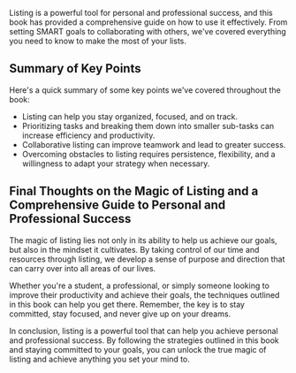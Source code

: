 

Listing is a powerful tool for personal and professional success, and this book has provided a comprehensive guide on how to use it effectively. From setting SMART goals to collaborating with others, we've covered everything you need to know to make the most of your lists.

Summary of Key Points
---------------------

Here's a quick summary of some key points we've covered throughout the book:

* Listing can help you stay organized, focused, and on track.
* Prioritizing tasks and breaking them down into smaller sub-tasks can increase efficiency and productivity.
* Collaborative listing can improve teamwork and lead to greater success.
* Overcoming obstacles to listing requires persistence, flexibility, and a willingness to adapt your strategy when necessary.

Final Thoughts on the Magic of Listing and a Comprehensive Guide to Personal and Professional Success
-----------------------------------------------------------------------------------------------------

The magic of listing lies not only in its ability to help us achieve our goals, but also in the mindset it cultivates. By taking control of our time and resources through listing, we develop a sense of purpose and direction that can carry over into all areas of our lives.

Whether you're a student, a professional, or simply someone looking to improve their productivity and achieve their goals, the techniques outlined in this book can help you get there. Remember, the key is to stay committed, stay focused, and never give up on your dreams.

In conclusion, listing is a powerful tool that can help you achieve personal and professional success. By following the strategies outlined in this book and staying committed to your goals, you can unlock the true magic of listing and achieve anything you set your mind to.